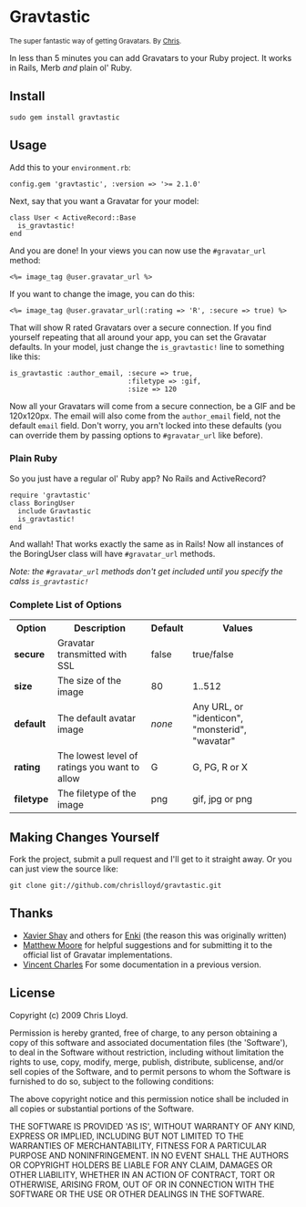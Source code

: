 # Gravtastic

<small>The super fantastic way of getting Gravatars. By [Chris](http://chrislloyd.com.au).</small>

In less than 5 minutes you can add Gravatars to your Ruby project. It works in Rails, Merb _and_ plain ol' Ruby.

## Install

    sudo gem install gravtastic

## Usage

Add this to your `environment.rb`:

    config.gem 'gravtastic', :version => '>= 2.1.0'

Next, say that you want a Gravatar for your model:

    class User < ActiveRecord::Base
      is_gravtastic!
    end

And you are done! In your views you can now use the `#gravatar_url` method:

    <%= image_tag @user.gravatar_url %>

If you want to change the image, you can do this:

    <%= image_tag @user.gravatar_url(:rating => 'R', :secure => true) %>

That will show R rated Gravatars over a secure connection. If you find yourself repeating that all around your app, you can set the Gravatar defaults. In your model, just change the `is_gravtastic!` line to something like this:

    is_gravtastic :author_email, :secure => true,
                                 :filetype => :gif,
                                 :size => 120

Now all your Gravatars will come from a secure connection, be a GIF and be 120x120px. The email will also come from the `author_email` field, not the default `email` field. Don't worry, you arn't locked into these defaults (you can override them by passing options to `#gravatar_url` like before).

### Plain Ruby

So you just have a regular ol' Ruby app? No Rails and ActiveRecord?

    require 'gravtastic'
    class BoringUser
      include Gravtastic
      is_gravtastic!
    end

And wallah! That works exactly the same as in Rails! Now all instances of the BoringUser class will have `#gravatar_url` methods.

_Note: the `#gravatar_url` methods don't get included until you specify the calss `is_gravtastic!`_

### Complete List of Options

<table>
  <tr>
    <th>Option</th>
    <th>Description</th>
    <th>Default</th>
    <th>Values<th>
  </tr>
  <tr>
    <td><b>secure</b></td>
    <td>Gravatar transmitted with SSL</td>
    <td>false</td>
    <td>true/false</td>
  </tr>
  <tr>
    <td><b>size</b></td>
    <td>The size of the image</td>
    <td>80</td>
    <td>1..512</td>
  </tr>
  <tr>
    <td><b>default</b></td>
    <td>The default avatar image</td>
    <td><i>none</i></td>
    <td>Any URL, or "identicon", "monsterid", "wavatar"</td>
  </tr>
  <tr>
    <td><b>rating</b></td>
    <td>The lowest level of ratings you want to allow</td>
    <td>G</td>
    <td>G, PG, R or X</td>
  </tr>
  <tr>
    <td><b>filetype</b></td>
    <td>The filetype of the image</td>
    <td>png</td>
    <td>gif, jpg or png</td>
  </tr>
</table>

## Making Changes Yourself

Fork the project, submit a pull request and I'll get to it straight away. Or you can just view the source like:

    git clone git://github.com/chrislloyd/gravtastic.git

## Thanks

* [Xavier Shay](http://rhnh.net) and others for [Enki](http://enkiblog.com) (the reason this was originally written)
* [Matthew Moore](http://www.matthewpaulmoore.com/) for helpful suggestions and for submitting it to the official list of Gravatar implementations.
* [Vincent Charles](http://vincentcharles.com/) For some documentation in a previous version.

## License

Copyright (c) 2009 Chris Lloyd.

Permission is hereby granted, free of charge, to any person obtaining a copy of this software and associated documentation files (the 'Software'), to deal in the Software without restriction, including without limitation the rights to use, copy, modify, merge, publish, distribute, sublicense, and/or sell copies of the Software, and to permit persons to whom the Software is furnished to do so, subject to the following conditions:

The above copyright notice and this permission notice shall be included in all copies or substantial portions of the Software.

THE SOFTWARE IS PROVIDED 'AS IS', WITHOUT WARRANTY OF ANY KIND, EXPRESS OR IMPLIED, INCLUDING BUT NOT LIMITED TO THE WARRANTIES OF MERCHANTABILITY, FITNESS FOR A PARTICULAR PURPOSE AND NONINFRINGEMENT. IN NO EVENT SHALL THE AUTHORS OR COPYRIGHT HOLDERS BE LIABLE FOR ANY CLAIM, DAMAGES OR OTHER LIABILITY, WHETHER IN AN ACTION OF CONTRACT, TORT OR OTHERWISE, ARISING FROM, OUT OF OR IN CONNECTION WITH THE SOFTWARE OR THE USE OR OTHER DEALINGS IN THE SOFTWARE.
